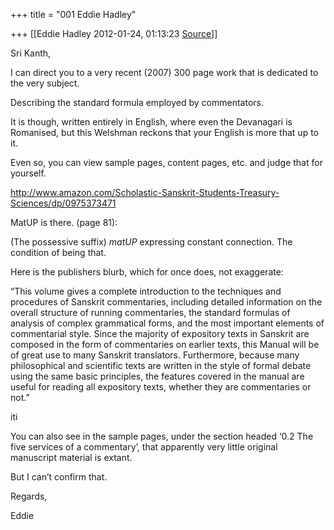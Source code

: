 +++
title = "001 Eddie Hadley"

+++
[[Eddie Hadley	2012-01-24, 01:13:23 [Source](https://groups.google.com/g/samskrita/c/WAcx9iT2TbQ)]]



Sri Kanth,



I can direct you to a very recent (2007) 300 page work that is dedicated to the very subject.

Describing the standard formula employed by commentators.



It is though, written entirely in English, where even the Devanagari is Romanised, but this Welshman reckons that your English is more that up to it.

Even so, you can view sample pages, content pages, etc. and judge that for yourself.

<http://www.amazon.com/Scholastic-Sanskrit-Students-Treasury-Sciences/dp/0975373471>





MatUP is there. (page 81):



 (The possessive suffix) *matUP* expressing constant connection. The condition of being that.







Here is the publishers blurb, which for once does, not exaggerate:



“This volume gives a complete introduction to the techniques and procedures of Sanskrit commentaries, including detailed information on the overall structure of running commentaries, the standard formulas of analysis of complex grammatical forms, and the most important elements of commentarial style. Since the majority of expository texts in Sanskrit are composed in the form of commentaries on earlier texts, this Manual will be of great use to many Sanskrit translators. Furthermore, because many philosophical and scientific texts are written in the style of formal debate using the same basic principles, the features covered in the manual are useful for reading all expository texts, whether they are commentaries or not.”



iti



You can also see in the sample pages, under the section headed ‘0.2 The five services of a commentary’, that apparently very little original manuscript material is extant.



But I can’t confirm that.



Regards,



 Eddie







